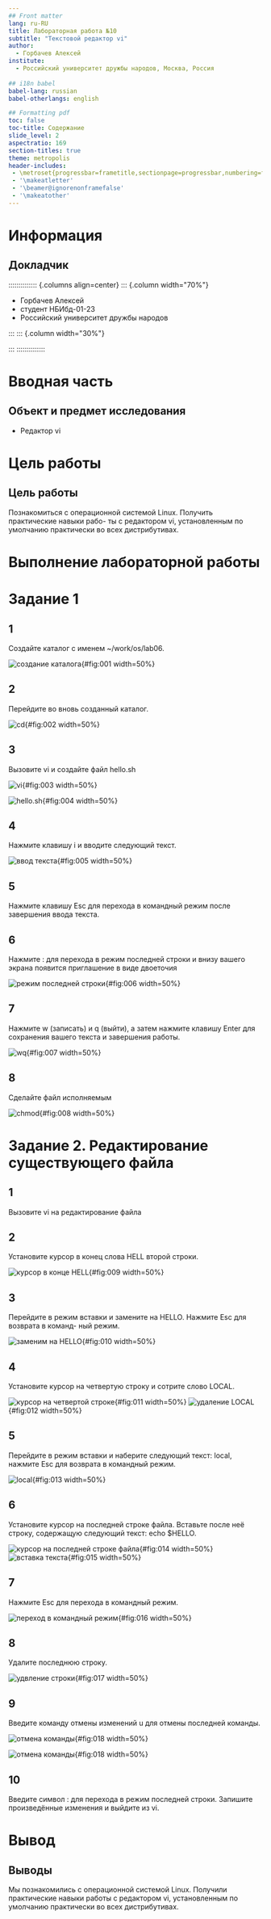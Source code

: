 ```yaml
---
## Front matter
lang: ru-RU
title: Лабораторная работа №10
subtitle: "Текстовой редактор vi"
author:
  - Горбачев Алексей
institute:
  - Российский университет дружбы народов, Москва, Россия
  
## i18n babel
babel-lang: russian
babel-otherlangs: english

## Formatting pdf
toc: false
toc-title: Содержание
slide_level: 2
aspectratio: 169
section-titles: true
theme: metropolis
header-includes:
 - \metroset{progressbar=frametitle,sectionpage=progressbar,numbering=fraction}
 - '\makeatletter'
 - '\beamer@ignorenonframefalse'
 - '\makeatother'
---
```


# Информация

## Докладчик

:::::::::::::: {.columns align=center}
::: {.column width="70%"}

  * Горбачев Алексей
  * студент НБИбд-01-23
  * Российский университет дружбы народов

:::
::: {.column width="30%"}


:::
::::::::::::::

# Вводная часть



## Объект и предмет исследования

- Редактор vi

# Цель работы


## Цель работы

Познакомиться с операционной системой Linux. Получить практические навыки рабо-
ты с редактором vi, установленным по умолчанию практически во всех дистрибутивах.

# Выполнение лабораторной работы

# Задание 1

## 1

Создайте каталог с именем ~/work/os/lab06.

![создание каталога](image/1.png){#fig:001 width=50%}

## 2

Перейдите во вновь созданный каталог.

![cd](image/2.png){#fig:002 width=50%}

## 3

Вызовите vi и создайте файл hello.sh

![vi](image/3.png){#fig:003 width=50%}

![hello.sh](image/4.png){#fig:004 width=50%}

## 4

Нажмите клавишу i и вводите следующий текст.

![ввод текста](image/5.png){#fig:005 width=50%}

## 5

Нажмите клавишу Esc для перехода в командный режим после завершения ввода
текста.

## 6

Нажмите : для перехода в режим последней строки и внизу вашего экрана появится
приглашение в виде двоеточия

![режим последней строки](image/6.png){#fig:006 width=50%}

## 7

Нажмите w (записать) и q (выйти), а затем нажмите клавишу Enter для сохранения
вашего текста и завершения работы.

![wq](image/7.png){#fig:007 width=50%}

## 8

Сделайте файл исполняемым

![chmod](image/8.png){#fig:008 width=50%}

# Задание 2. Редактирование существующего файла

## 1

Вызовите vi на редактирование файла

## 2

Установите курсор в конец слова HELL второй строки.

![курсор в конце HELL](image/9.png){#fig:009 width=50%}

## 3

Перейдите в режим вставки и замените на HELLO. Нажмите Esc для возврата в команд-
ный режим.

![заменим на HELLO](image/10.png){#fig:010 width=50%}

## 4

Установите курсор на четвертую строку и сотрите слово LOCAL.

![курсор на четвертой строке](image/11.png){#fig:011 width=50%}
![удаление LOCAL](image/12.png){#fig:012 width=50%}

## 5

Перейдите в режим вставки и наберите следующий текст: local, нажмите Esc для
возврата в командный режим.

![local](image/13.png){#fig:013 width=50%}

## 6

Установите курсор на последней строке файла. Вставьте после неё строку, содержащую
следующий текст: echo $HELLO.

![курсор на последней строке файла](image/14.png){#fig:014 width=50%}
![вставка текста](image/15.png){#fig:015 width=50%}

## 7

Нажмите Esc для перехода в командный режим.

![переход в командный режим](image/16.png){#fig:016 width=50%}

## 8

Удалите последнюю строку.

![удвление строки](image/17.png){#fig:017 width=50%}

## 9

Введите команду отмены изменений u для отмены последней команды.

![отмена команды](image/18.png){#fig:018 width=50%}

![отмена команды](image/19.png){#fig:018 width=50%}

## 10

Введите символ : для перехода в режим последней строки. Запишите произведённые
изменения и выйдите из vi.


# Вывод

## Выводы

Мы познакомились с операционной системой Linux. Получили практические
навыки работы с редактором vi, установленным по умолчанию практически во
всех дистрибутивах.


